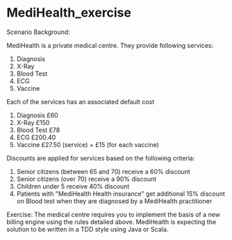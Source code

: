 # MediHealth_exercise

Scenario Background:

MediHealth is a private medical centre. They provide following services:
1. Diagnosis
2. X-Ray
3. Blood Test
4. ECG
5. Vaccine

Each of the services has an associated default cost
1. Diagnosis   	£60
2. X-Ray   	£150
3. Blood Test  	£78
4. ECG     	£200.40
5. Vaccine 	£27.50 (service) + £15 (for each vaccine)

Discounts are applied for services based on the following criteria:
1. Senior citizens (between 65 and 70) receive a 60% discount
2. Senior citizens (over 70) receive a 90% discount
3. Children under 5 receive 40% discount
4. Patients with "MediHealth Health insurance" get additional 15% discount on Blood test when they are diagnosed by a MediHealth practitioner

Exercise:
The medical centre requires you to implement the basis of a new billing engine using the rules detailed above. MediHealth is expecting the solution to be written in a TDD style using Java or Scala.
